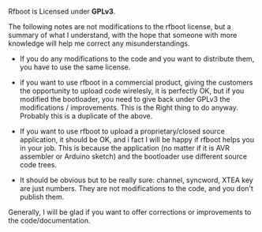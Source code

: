 Rfboot is Licensed under **GPLv3**.

The following notes are not modifications to the rfboot license, but a summary of what I understand,
with the hope that someone with more knowledge will help me correct any misunderstandings.

- If you do any modifications to the code and you want to distribute them, you have
to use the same license.

- if you want to use rfboot in a commercial product, giving the customers
the opportunity to upload code wirelesly, it is perfectly OK, but if you modified
the bootloader, you need to give back under GPLv3 the modifications / improvements.
This is the Right thing to do anyway.
Probably this is a duplicate of the above.

- If you want to use rfboot to upload a proprietary/closed source application,
it should be OK, and i fact I will be happy if rfboot helps you in your job.
This is because the application (no matter if it is AVR assembler or Arduino sketch) and the bootloader
use different source code trees.

- It should be obvious but to be really sure: channel, syncword, XTEA key are just numbers.
They are not modifications to the code, and you don't publish them.

Generally, I will be glad if you want to offer corrections or improvements to the code/documentation.
